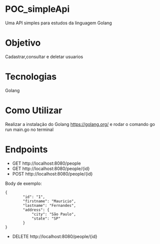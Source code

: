 # POC_simpleApi
Uma API simples para estudos da linguagem Golang

# Objetivo
Cadastrar,consultar e deletar usuarios

# Tecnologias
Golang

# Como Utilizar
Realizar a instalação do Golang https://golang.org/ e rodar o comando go run main.go no terminal

# Endpoints
* GET http://localhost:8080/people
* GET http://localhost:8080/people/{id}
* POST http://localhost:8080/people/{id}

Body de exemplo:
```
{
        "id": "1",
        "firstname": "Mauricio",
        "lastname": "Fernandes",
        "address": {
            "city": "São Paulo",
            "state": "SP"
        }
}
```
* DELETE http://localhost:8080/people/{id}
